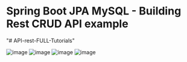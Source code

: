 # Spring Boot JPA MySQL - Building Rest CRUD API example
"# API-rest-FULL-Tutorials" 

![image](https://user-images.githubusercontent.com/70072907/154780640-5b7873de-aeff-418a-95da-e40c18e3735e.png)
![image](https://user-images.githubusercontent.com/70072907/154780655-ee69b894-c22f-42ab-ab91-eb66c5ff85f3.png)
![image](https://user-images.githubusercontent.com/70072907/154780658-2aed9aab-c827-4e5d-a210-1c2e501bf1c6.png)
![image](https://user-images.githubusercontent.com/70072907/154780659-d70a1c84-3bd1-4eec-a975-fbc053aa7466.png)
